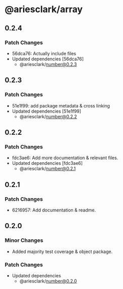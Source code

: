 # @ariesclark/array

## 0.2.4

### Patch Changes

- 56dca76: Actually include files
- Updated dependencies [56dca76]
  - @ariesclark/number@0.2.3

## 0.2.3

### Patch Changes

- 51e1f99: add package metadata & cross linking
- Updated dependencies [51e1f99]
  - @ariesclark/number@0.2.2

## 0.2.2

### Patch Changes

- fdc3ae6: Add more documentation & relevant files.
- Updated dependencies [fdc3ae6]
  - @ariesclark/number@0.2.1

## 0.2.1

### Patch Changes

- 6216957: Add documentation & readme.

## 0.2.0

### Minor Changes

- Added majority test coverage & object package.

### Patch Changes

- Updated dependencies
  - @ariesclark/number@0.2.0
